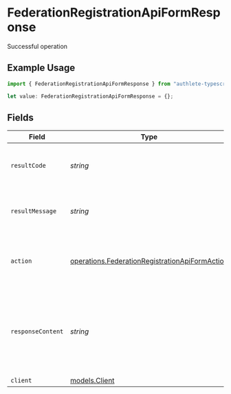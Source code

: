 # FederationRegistrationApiFormResponse

Successful operation

## Example Usage

```typescript
import { FederationRegistrationApiFormResponse } from "authlete-typescript-sdk/models/operations";

let value: FederationRegistrationApiFormResponse = {};
```

## Fields

| Field                                                                                                                  | Type                                                                                                                   | Required                                                                                                               | Description                                                                                                            |
| ---------------------------------------------------------------------------------------------------------------------- | ---------------------------------------------------------------------------------------------------------------------- | ---------------------------------------------------------------------------------------------------------------------- | ---------------------------------------------------------------------------------------------------------------------- |
| `resultCode`                                                                                                           | *string*                                                                                                               | :heavy_minus_sign:                                                                                                     | The code which represents the result of the API call.                                                                  |
| `resultMessage`                                                                                                        | *string*                                                                                                               | :heavy_minus_sign:                                                                                                     | A short message which explains the result of the API call.                                                             |
| `action`                                                                                                               | [operations.FederationRegistrationApiFormAction](../../models/operations/federationregistrationapiformaction.md)       | :heavy_minus_sign:                                                                                                     | The next action that the authorization server implementation should take.                                              |
| `responseContent`                                                                                                      | *string*                                                                                                               | :heavy_minus_sign:                                                                                                     | The content that the authorization server implementation can use as the value of `WWW-Authenticate`<br/>header on errors.<br/> |
| `client`                                                                                                               | [models.Client](../../models/client.md)                                                                                | :heavy_minus_sign:                                                                                                     | N/A                                                                                                                    |